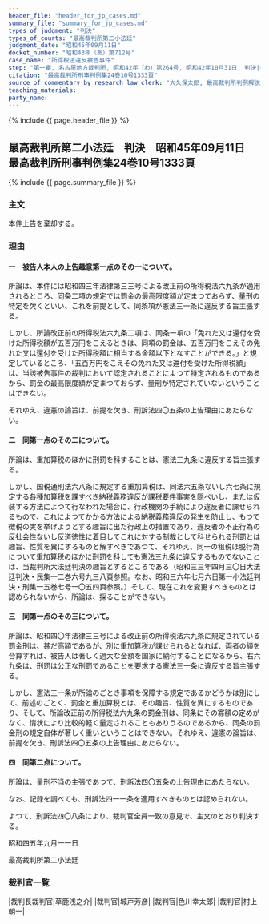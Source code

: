 ```yaml
---
header_file: "header_for_jp_cases.md"
summary_file: "summary_for_jp_cases.md"
types_of_judgment: "判決"
types_of_courts: "最高裁判所第二小法廷"
judgment_date: "昭和45年09月11日"
docket_number: "昭和43年（あ）第712号"
case_name: "所得税法違反被告事件"
step: "第一審, 名古屋地方裁判所, 昭和42年（わ）第264号, 昭和42年10月31日, 判決|控訴審, 名古屋高等裁判所, 昭和42年（う）第664号, 昭和43年2月29日, 判決"
citation: "最高裁判所刑事判例集24巻10号1333頁"
source_of_commentary_by_research_law_clerk: "大久保太郎, 最高裁判所判例解説刑事篇昭和45年度201頁"
teaching_materials:
party_name:
---
```


{% include {{ page.header_file }}  %}

## 最高裁判所第二小法廷　判決　昭和45年09月11日　最高裁判所刑事判例集24巻10号1333頁

{% include {{ page.summary_file }}  %}






### 主文



本件上告を棄却する。





### 理由



#### 一　被告人本人の上告趣意第一点のその一について。

所論は、本件には昭和四三年法律第三三号による改正前の所得税法六九条が適用されるところ、同条二項の規定では罰金の最高限度額が定まつておらず、量刑の特定を欠くといい、これを前提として、同条項が憲法三一条に違反する旨主張する。

しかし、所論改正前の所得税法六九条二項は、同条一項の「免れた又は還付を受けた所得税額が五百万円をこえるときは、同項の罰金は、五百万円をこえその免れた又は還付を受けた所得税額に相当する金額以下となすことができる。」と規定しているところ、「五百万円をこえその免れた又は還付を受けた所得税額」は、当該被告事件の裁判において認定されることによつて特定されるものであるから、罰金の最高限度額が定まつておらず、量刑が特定されていないということはできない。

それゆえ、違憲の論旨は、前提を欠き、刑訴法四〇五条の上告理由にあたらない。

#### 二　同第一点のその二について。

所論は、重加算税のほかに刑罰を科することは、憲法三九条に違反する旨主張する。

しかし、国税通則法六八条に規定する重加算税は、同法六五条ないし六七条に規定する各種加算税を課すべき納税義務違反が課税要件事実を隠ぺいし、または仮装する方法によつて行なわれた場合に、行政機関の手続により違反者に課せられるもので、これによつてかかる方法による納税義務違反の発生を防止し、もつて徴税の実を挙げようとする趣旨に出た行政上の措置であり、違反者の不正行為の反社会性ないし反道徳性に着目してこれに対する制裁として科せられる刑罰とは趣旨、性質を異にするものと解すべきであつて、それゆえ、同一の租税ほ脱行為について重加算税のほかに刑罰を科しても憲法三九条に違反するものでないことは、当裁判所大法廷判決の趣旨とするところである（昭和三三年四月三〇日大法廷判決・民集一二巻六号九三八頁参照。なお、昭和三六年七月六日第一小法廷判決・刑集一五巻七号一〇五四頁参照。）そして、現在これを変更すべきものとは認められないから、所論は、採ることができない。

#### 三　同第一点のその三について。

所論は、昭和四〇年法律三三号による改正前の所得税法六九条に規定されている罰金刑は、甚だ高額であるが、別に重加算税が課せられるとなれば、両者の額を合算すれば、被告人は著しく過大な金額を国家に納付することになるから、右六九条は、刑罰は公正な刑罰であることを要求する憲法三一条に違反する旨主張する。

しかし、憲法三一条が所論のごとき事項を保障する規定であるかどうかは別にして、前述のごとく、罰金と重加算税とは、その趣旨、性質を異にするものであり、そして、所論改正前の所得税法六九条の罰金刑は、同条にその寡額の定めがなく、情状により比較的軽く量定されることもありうるのであるから、同条の罰金刑の規定自体が著しく重いということはできない。それゆえ、違憲の論旨は、前提を欠き、刑訴法四〇五条の上告理由にあたらない。

#### 四　同第二点について。

所論は、量刑不当の主張であつて、刑訴法四〇五条の上告理由にあたらない。

なお、記録を調べても、刑訴法四一一条を適用すべきものとは認められない。

よつて、刑訴法四〇八条により、裁判官全員一致の意見で、主文のとおり判決する。

昭和四五年九月一一日

最高裁判所第二小法廷

### 裁判官一覧

|裁判長裁判官|草鹿浅之介|
|裁判官|城戸芳彦|
|裁判官|色川幸太郎|
|裁判官|村上朝一|

